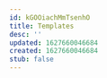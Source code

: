 ```yaml
---
id: kGOOiachMmTsenhO
title: Templates
desc: ''
updated: 1627660046684
created: 1627660046684
stub: false
---
```



